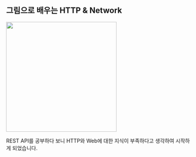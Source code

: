 ## 그림으로 배우는 HTTP & Network

<img src="https://github.com/piaochung/review/blob/main/%EA%B7%B8%EB%A6%BC%EC%9C%BC%EB%A1%9C-%EB%B0%B0%EC%9A%B0%EB%8A%94-HTTP-%26-Network/images/%EA%B7%B8%EB%A6%BC%EC%9C%BC%EB%A1%9C-%EB%B0%B0%EC%9A%B0%EB%8A%94-Http%26Network.jpg" width="300">

REST API를 공부하다 보니 HTTP와 Web에 대한 지식이 부족하다고 생각하여 시작하게 되었습니다.
